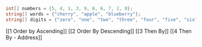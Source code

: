```cs
int[] numbers = {5, 4, 1, 3, 9, 8, 6, 7, 2, 0};
string[] words = {"cherry", "apple", "blueberry"};
string[] digits = {"zero", "one", "two", "three", "four", "five", "six", "seven", "eight", "nine"};
```

[[1 Order by Ascending]]
[[2 Order By Descending]]
[[3 Then By]]
[[4 Then By - Address]]

